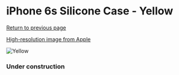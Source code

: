 # iPhone 6s Silicone Case - Yellow

[Return to previous page](/iphone_6)

[High-resolution image from Apple](https://store.storeimages.cdn-apple.com/8756/as-images.apple.com/is/MM662?wid=4500&hei=4500&fmt=png)

<div style="width: 384px"><img src="/everysource/MM662.png" alt="Yellow"></div>

### Under construction
